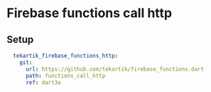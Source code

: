 # Firebase functions call http

## Setup

```yaml
  tekartik_firebase_functions_http:
    git:
      url: https://github.com/tekartik/firebase_functions.dart
      path: functions_call_http
      ref: dart3a
```